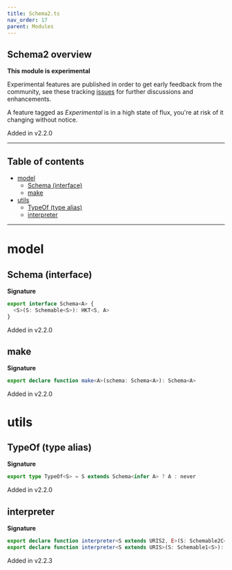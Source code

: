 ```yaml
---
title: Schema2.ts
nav_order: 17
parent: Modules
---
```


## Schema2 overview

**This module is experimental**

Experimental features are published in order to get early feedback from the community, see these tracking
[issues](https://github.com/gcanti/io-ts/issues?q=label%3Av2.2+) for further discussions and enhancements.

A feature tagged as _Experimental_ is in a high state of flux, you're at risk of it changing without notice.

Added in v2.2.0

---

<h2 class="text-delta">Table of contents</h2>

- [model](#model)
  - [Schema (interface)](#schema-interface)
  - [make](#make)
- [utils](#utils)
  - [TypeOf (type alias)](#typeof-type-alias)
  - [interpreter](#interpreter)

---

# model

## Schema (interface)

**Signature**

```ts
export interface Schema<A> {
  <S>(S: Schemable<S>): HKT<S, A>
}
```

Added in v2.2.0

## make

**Signature**

```ts
export declare function make<A>(schema: Schema<A>): Schema<A>
```

Added in v2.2.0

# utils

## TypeOf (type alias)

**Signature**

```ts
export type TypeOf<S> = S extends Schema<infer A> ? A : never
```

Added in v2.2.0

## interpreter

**Signature**

```ts
export declare function interpreter<S extends URIS2, E>(S: Schemable2C<S, E>): <A>(schema: Schema<A>) => Kind2<S, E, A>
export declare function interpreter<S extends URIS>(S: Schemable1<S>): <A>(schema: Schema<A>) => Kind<S, A>
```

Added in v2.2.3
